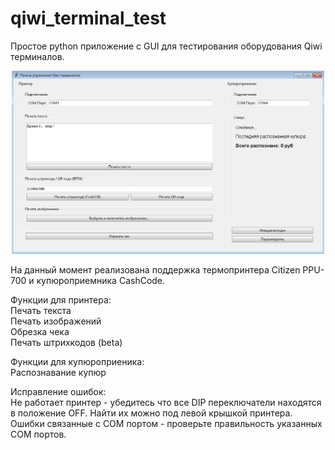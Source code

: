 # qiwi_terminal_test
Простое python приложение с GUI для тестирования оборудования Qiwi терминалов.

<p align="center">
 <img width="500px" src="https://github.com/xxxiaomixxx/qiwi_terminal_test/blob/main/demo.png?raw=true" alt="qr"/>
</p>
На данный момент реализована поддержка термопринтера Citizen PPU-700 и купюроприемника CashCode.

Функции для принтера:  
Печать текста  
Печать изображений  
Обрезка чека  
Печать штрихкодов (beta)  

Функции для купюроприеника:  
Распознавание купюр  

Исправление ошибок:  
Не работает принтер - убедитесь что все DIP переключатели находятся в положение OFF. Найти их можно под левой крышкой принтера.  
Ошибки связанные с COM портом - проверьте правильность указанных COM портов.
